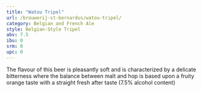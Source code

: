 ```yaml
---
title: "Watou Tripel"
url: /brouwerij-st-bernardus/watou-tripel/
category: Belgian and French Ale
style: Belgian-Style Tripel
abv: 7.5
ibu: 0
srm: 0
upc: 0
---
```

The flavour of this beer is pleasantly soft and is characterized by a delicate bitterness where the balance between malt and hop is based upon a fruity orange taste with a straight fresh after taste (7.5% alcohol content)
